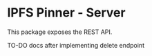 # IPFS Pinner - Server

This package exposes the REST API.

TO-DO docs after implementing delete endpoint
